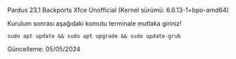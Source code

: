 Pardus 23.1 Backports Xfce Unofficial 
(Kernel sürümü: 6.6.13-1+bpo-amd64)

Kurulum sonrası aşağıdaki komutu terminale mutlaka giriniz!

```
sudo apt update && sudo apt upgrade && sudo update-grub
```

Güncelleme: 05/05/2024
